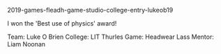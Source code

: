 2019-games-fleadh-game-studio-college-entry-lukeob19

I won the 'Best use of physics' award!


Team: 		Luke O Brien
College: 	LIT Thurles
Game:		Headwear Lass
Mentor:		Liam Noonan
